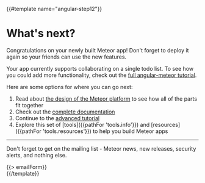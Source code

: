 {{#template name="angular-step12"}}

# What's next?

Congratulations on your newly built Meteor app! Don't forget to deploy it again
so your friends can use the new features.

Your app currently supports collaborating on a single todo list. To see how you
could add more functionality, check out the [full angular-meteor tutorial](http://angular-meteor.com/).

Here are some options for where you can go next:

1. Read about [the design of the Meteor platform](/projects) to see how all of the parts fit together
2. Check out the [complete documentation](https://docs.meteor.com)
3. Continue to the [advanced tutorial](http://angular-meteor.com/tutorial)
4. Explore this set of [tools]({{pathFor 'tools.info'}}) and [resources]({{pathFor 'tools.resources'}}) to help you build Meteor apps

<div class="row">
  <hr />
  <div class="col-md-6">
    <p>Don't forget to get on the mailing list - Meteor news, new releases, security alerts, and nothing else.</p>
  </div>
  <div class="col-md-6">
    {{> emailForm}}
  </div>
</div>
{{/template}}
